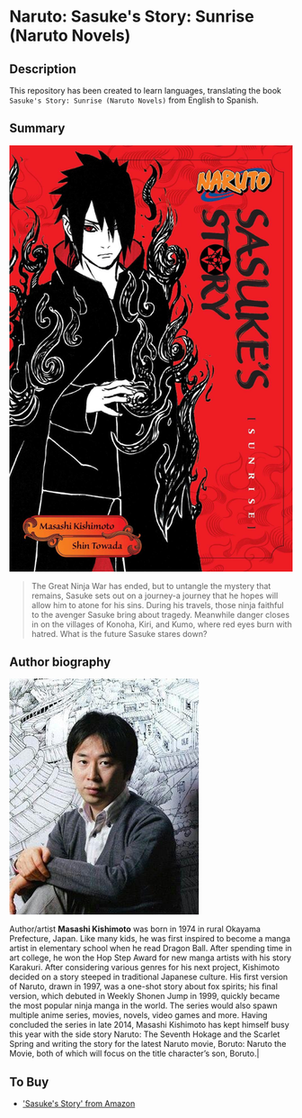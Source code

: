 # Naruto: Sasuke's Story: Sunrise (Naruto Novels)

## Description

This repository has been created to learn languages, translating the book `Sasuke's Story: Sunrise (Naruto Novels)` from English to Spanish.

## Summary

![Cover of Naruto: Sasuke's Story: Sunrise (Naruto Novels)](./README/images/sasuke-story-front-cover.jpeg)

> The Great Ninja War has ended, but to untangle the mystery that remains, Sasuke sets out on a journey-a journey that he hopes will allow him to atone for his sins. During his travels, those ninja faithful to the avenger Sasuke bring about tragedy. Meanwhile danger closes in on the villages of Konoha, Kiri, and Kumo, where red eyes burn with hatred. What is the future Sasuke stares down?

## Author biography

![Masashi Kishimoto, author of Naruto: Sasuke's Story: Sunrise (Naruto Novels)](./README/images/author-masashi-kishimoto.jpeg)

Author/artist **Masashi Kishimoto** was born in 1974 in rural Okayama Prefecture, Japan. Like many kids, he was first inspired to become a manga artist in elementary school when he read Dragon Ball. After spending time in art college, he won the Hop Step Award for new manga artists with his story Karakuri. After considering various genres for his next project, Kishimoto decided on a story steeped in traditional Japanese culture. His first version of Naruto, drawn in 1997, was a one-shot story about fox spirits; his final version, which debuted in Weekly Shonen Jump in 1999, quickly became the most popular ninja manga in the world. The series would also spawn multiple anime series, movies, novels, video games and more. Having concluded the series in late 2014, Masashi Kishimoto has kept himself busy this year with the side story Naruto: The Seventh Hokage and the Scarlet Spring and writing the story for the latest Naruto movie, Boruto: Naruto the Movie, both of which will focus on the title character’s son, Boruto.|

## To Buy

- ['Sasuke's Story' from Amazon](https://leer.amazon.es/kp/embed?asin=B06WRSS8YN&preview=newtab&linkCode=kpe&ref_=cm_sw_r_kb_dp_84K3ZQNF2GAYXXTV21V0)
